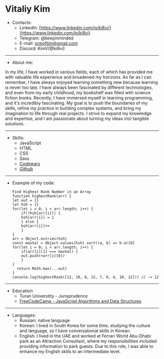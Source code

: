 # Vitaliy Kim
 
+ Contacts:
    + LinkedIn: [https://www.linkedin.com/in/ki8vi/](https://www.linkedin.com/in/ki8vi)
    + Telegram: @keepinminded
    + E-mail: oneofbln@gmail.com
    + Discord: KimV(@ki8vi)
   
---

+ About me:
    
In my life, I have worked in various fields, each of which has provided me with valuable life experience and broadened my horizons. As far as I can remember, I have always enjoyed learning something new because learning is never too late. I have always been fascinated by different technologies, and even from my early childhood, my bookshelf was filled with science fiction books. Recently, I have immersed myself in learning programming, and it's incredibly fascinating. My goal is to push the boundaries of my skills, refine my practice in building complex systems, and bring my imagination to life through real projects. I strive to expand my knowledge and expertise, and I am passionate about turning my ideas into tangible solutions.

---

+ Skills:
    + JavaScript
    + HTML
    + CSS
    + Sass
    + [Codewars](https://www.codewars.com/users/ki8vi)
    + [Github](https://github.com/ki8vi)
  
---

+ Example of my code:

    ```
    Find Highest Rank Number in an Array
    function highestRank(arr) {
    let out = []
    let hsh = {}
    for(let i = 0; i < arr.length; i++) {
        if(!hsh[arr[i]]) {
        hsh[arr[i]] = 1
        } else {
        hsh[arr[i]]++
        }
    }
    arr = Object.entries(hsh)
    const maxVal = Object.values(hsh).sort((a, b) => b-a)[0]
    for(let i = 0; i < arr.length; i++) {
        if(arr[i][1] === maxVal) {
        out.push(+arr[i][0])
        }
    }
      return Math.max(...out)
    }
    console.log(highestRank([12, 10, 8, 12, 7, 6, 4, 10, 12])) // -> 12
    ```
---

+ Education:
    + Turan Universtity - Jurisprudence
    + [FreeCodeCamp - JavaScript Algorithms and Data Structures](https://www.freecodecamp.org/certification/KimV/javascript-algorithms-and-data-structures)
  
---

+ Languages:
    + Russian: native language
    + Korean: I lived in South Korea for some time, studying the culture and language, so I have conversational skills in Korean.
    + English: I lived in the UAE and worked at Ferrari World Abu-Dhabi park as an Attraction Consultant, where my responsibilities included providing information to park guests. Due to this role, I was able to enhance my English skills to an intermediate level.
